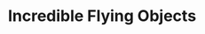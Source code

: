 ---
title: "Incredible Flying Objects"
url: /winchester/incredible-flying-objects/
shop: Spielzeug
---